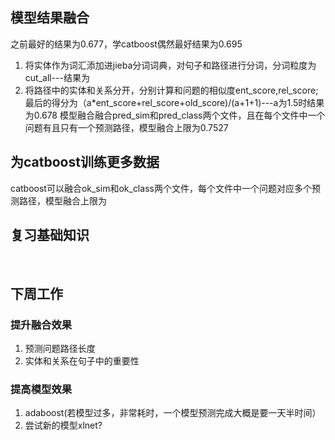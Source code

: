 ## 模型结果融合
之前最好的结果为0.677，学catboost偶然最好结果为0.695
1. 将实体作为词汇添加进jieba分词词典，对句子和路径进行分词，分词粒度为cut_all---结果为
2. 将路径中的实体和关系分开，分别计算和问题的相似度ent_score,rel_score;最后的得分为（a*ent_score+rel_score+old_score)/(a+1+1)---a为1.5时结果为0.678
模型融合融合pred_sim和pred_class两个文件，且在每个文件中一个问题有且只有一个预测路径，模型融合上限为0.7527
## 为catboost训练更多数据
catboost可以融合ok_sim和ok_class两个文件，每个文件中一个问题对应多个预测路径，模型融合上限为
## 复习基础知识

<br/>

## 下周工作
### 提升融合效果
1. 预测问题路径长度
2. 实体和关系在句子中的重要性

### 提高模型效果
1. adaboost(若模型过多，非常耗时，一个模型预测完成大概是要一天半时间）
2. 尝试新的模型xlnet?

